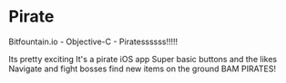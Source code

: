 # Pirate
Bitfountain.io - Objective-C - Piratessssss!!!!!

Its pretty exciting
It's a pirate iOS app
Super basic
buttons and the likes
Navigate and fight bosses
find new items on the ground
BAM PIRATES!
